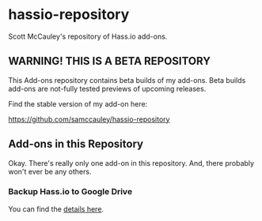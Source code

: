 # hassio-repository
Scott McCauley's repository of Hass[]().io add-ons.

## WARNING! THIS IS A BETA REPOSITORY

This Add-ons repository contains beta builds of my add-ons. Beta
builds add-ons are not-fully tested previews of upcoming releases.

Find the stable version of my add-on here:

<https://github.com/samccauley/hassio-repository>

## Add-ons in this Repository
Okay. There's really only one add-on in this repository. And, there probably won't ever be any others.
### Backup Hass[]().io to Google Drive
You can find the [details here](https://github.com/samccauley/addon-hassiogooglebackup).
